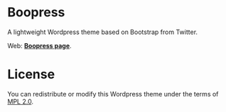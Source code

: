 Boopress
========

A lightweight Wordpress theme based on Bootstrap from Twitter.

Web: **[Boopress page]("http://victorpuertas.github.com/Boopress")**.

License
=======
You can redistribute or modify this Wordpress theme under the terms of [MPL 2.0]("http://www.mozilla.org/MPL/2.0/index.txt" "Mozilla Public License - MPL 2.0").
